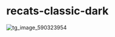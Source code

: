 # recats-classic-dark
![tg_image_590323954](https://user-images.githubusercontent.com/9702154/218270219-0689e9a6-4e39-4cba-9c95-645244b895af.jpeg)
